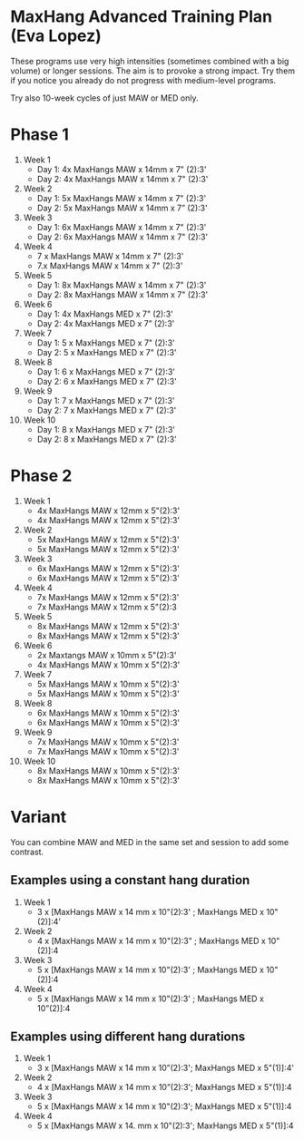 # MaxHang Advanced Training Plan (Eva Lopez)

These programs use very high intensities (sometimes combined with a big volume)
or longer sessions. The aim is to provoke a strong impact. Try them if you notice you
already do not progress with medium-level programs.

Try also 10-week cycles of just MAW or MED only. 


# Phase 1
1. Week 1
    + Day 1: 4x MaxHangs MAW x 14mm x 7" (2):3' 
    + Day 2: 4x MaxHangs MAW x 14mm x 7" (2):3'
2. Week 2
    + Day 1: 5x MaxHangs MAW x 14mm x 7" (2):3' 
    + Day 2: 5x MaxHangs MAW x 14mm x 7” (2):3'
3. Week 3
    + Day 1: 6x MaxHangs MAW x 14mm x 7" (2):3' 
    + Day 2: 6x MaxHangs MAW x 14mm x 7" (2):3'
4. Week 4
    + 7 x MaxHangs MAW x 14mm x 7" (2):3' 
    + 7.x MaxHangs MAW x 14mm x 7" (2):3'
5. Week 5
    + Day 1: 8x MaxHangs MAW x 14mm x 7" (2):3' 
    + Day 2: 8x MaxHangs MAW x 14mm x 7" (2):3'
6. Week 6
    + Day 1: 4x MaxHangs MED x 7" (2):3' 
    + Day 2: 4x MaxHangs MED x 7” (2):3'
7. Week 7
    + Day 1: 5 x MaxHangs MED x 7" (2):3' 
    + Day 2: 5 x MaxHangs MED x 7" (2):3'
8. Week 8
    + Day 1: 6 x MaxHangs MED x 7" (2):3' 
    + Day 2: 6 x MaxHangs MED x 7" (2):3'
9. Week 9
    + Day 1: 7 x MaxHangs MED x 7" (2):3' 
    + Day 2: 7 x MaxHangs MED x 7" (2):3'
10. Week 10
    + Day 1: 8 x MaxHangs MED x 7" (2):3' 
    + Day 2: 8 x MaxHangs MED x 7" (2):3’



# Phase 2

1. Week 1
    + 4x MaxHangs MAW x 12mm x 5"(2):3'
    + 4x MaxHangs MAW x 12mm x 5"(2):3'
2. Week 2
    + 5x MaxHangs MAW x 12mm x 5"(2):3'  
    + 5x MaxHangs MAW x 12mm x 5"(2):3'
3. Week 3
    + 6x MaxHangs MAW x 12mm x 5"(2):3'
    + 6x MaxHangs MAW x 12mm x 5"(2):3'
4. Week 4
    + 7x MaxHangs MAW x 12mm x 5"(2):3' 
    + 7x MaxHangs MAW x 12mm x 5"(2):3
5. Week 5
    + 8x MaxHangs MAW x 12mm x 5"(2):3'
    + 8x MaxHangs MAW x 12mm x 5"(2):3'
6. Week 6
    + 2x Maxtangs MAW x 10mm x 5"(2):3' 
    + 4x MaxHangs MAW x 10mm x 5"(2):3'
7. Week 7
    + 5x MaxHangs MAW x 10mm x 5"(2):3' 
    + 5x MaxHangs MAW x 10mm x 5"(2):3'
8. Week 8
    + 6x MaxHangs MAW x 10mm x 5"(2):3' 
    + 6x MaxHangs MAW x 10mm x 5"(2):3'
9. Week 9
    + 7x MaxHangs MAW x 10mm x 5"(2):3' 
    + 7x MaxHangs MAW x 10mm x 5"(2):3'
10. Week 10
    + 8x MaxHangs MAW x 10mm x 5"(2):3' 
    + 8x MaxHangs MAW x 10mm x 5"(2):3'



# Variant
You can combine MAW and MED in the same set and session to add some
contrast. 


## Examples using a constant hang duration

1. Week 1
    + 3 x [MaxHangs MAW x 14 mm x 10"(2):3' ; MaxHangs MED x 10"(2)]:4'
2. Week 2
    + 4 x [MaxHangs MAW x 14 mm x 10"(2):3" ; MaxHangs MED x 10"(2)]:4
3. Week 3
    + 5 x [MaxHangs MAW x 14 mm x 10"(2):3' ; MaxHangs MED x 10"(2)]:4
4. Week 4
    + 5 x [MaxHangs MAW x 14 mm x 10"(2):3' ; MaxHangs MED x 10”(2)]:4

## Examples using different hang durations
1. Week 1
    + 3 x [MaxHangs MAW x 14 mm x 10”(2):3'; MaxHangs MED x 5"(1)]:4'
2. Week 2
    + 4 x [MaxHangs MAW x 14 mm x 10”(2):3'; MaxHangs MED x 5"(1)]:4
3. Week 3
    + 5 x [MaxHangs MAW x 14 mm x 10"(2):3'; MaxHangs MED x 5"(1)]:4
4. Week 4
    + 5 x [MaxHangs MAW x 14. mm x 10"(2):3'; MaxHangs MED x 5"(1)]:4